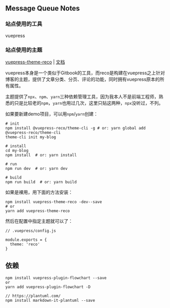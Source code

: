 ## Message Queue Notes

### 站点使用的工具

vuepress

### 站点使用的主题

[vuepress-theme-reco](https://github.com/vuepress-reco/vuepress-theme-reco) | 
[文档](https://vuepress-theme-reco.recoluan.com)

vuepress本身是一个类似于Gitbook的工具，而reco是构建在vuepress之上针对博客的主题，提供了文章分类、分页、评论的功能，同时拥有vuepress原本的所有属性。

主题提供了`npx`、`npm`、`yarn`三种依赖管理工具，因为我本人不是前端工程师，熟悉的只是比较老的`npm`，`yarn`也用过几次，这里只贴这两种，`npx`没听过，不列。

如果要新建demo项目，可以用`npm`/`yarn`创建： 

    # init
    npm install @vuepress-reco/theme-cli -g # or: yarn global add @vuepress-reco/theme-cli
    theme-cli init my-blog
    
    # install
    cd my-blog
    npm install  # or: yarn install

    # run
    npm run dev  # or: yarn dev

    # build
    npm run build  # or: yarn build

如果是裸用，用下面的方法安装：

    npm install vuepress-theme-reco -dev--save
    # or
    yarn add vuepress-theme-reco

然后在配置中指定主题就可以了：

    // .vuepress/config.js

    module.exports = {
      theme: 'reco'
    }

## 依赖

    npm install vuepress-plugin-flowchart --save
    or
    yarn add vuepress-plugin-flowchart -D

    // https://plantuml.com/
    npm install markdown-it-plantuml --save
